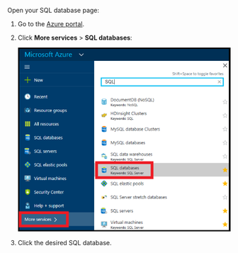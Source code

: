 
Open your SQL database page:

1.	Go to the [Azure portal](https://portal.azure.com).
2.	Click **More services** > **SQL databases**:

    ![SQL databases](./media/sql-database-browse-to-database/browse-to-database.png)

3.  Click the desired SQL database.